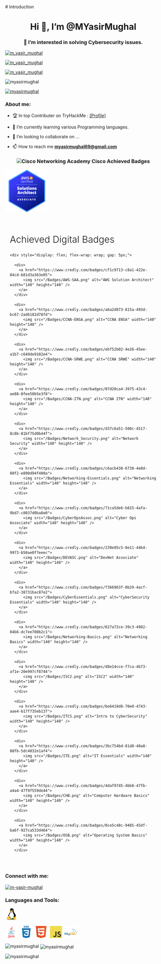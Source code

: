 <html>
<head>
<meta name="viewport" content="width=device-width, initial-scale=1.0">
</head>
<body>
# Introduction

<!---
MYasirMughal/MYasirMughal is a ✨ special ✨ repository because its `README.md` (this file) appears on your GitHub profile.
You can click the Preview link to take a look at your changes.
--->

<h1 align="center">Hi 👋, I’m @MYasirMughal </h1>
<h3 align="center">👀 I’m interested in solving Cybersecurity issues.</h3>


<p align="left"> <a href="https://lnkd.in/ebQx44Dx" target="blank"><img src="https://img.shields.io/badge/Follow%20me%20on-LinkedIn-brightgreen?style=for-the-badge&logo=Linkedin" alt="m_yasir_mughal"/></a> </p>


<p align="left"> <a href="https://twitter.com/m_yasir_mughal" target="blank"><img src="https://img.shields.io/badge/Follow%20me%20on-Twitter-blue?style=for-the-badge&logo=Twitter" alt="m_yasir_mughal"/></a> </p>


<p align="left"> <a href="https://tryhackme.com/p/MuhammadYasirS" target="blank"><img src="https://img.shields.io/badge/My%20Profile%20on-TryHackMe-red?style=for-the-badge&logo=Tryhackme" alt="m_yasir_mughal"/></a> </p>




<p align="left"> <img src="https://komarev.com/ghpvc/?username=myasirmughal&label=Profile%20views&color=0e75b6&style=flat" alt="myasirmughal" /> </p>

<p align="left"> <a href="https://github.com/ryo-ma/github-profile-trophy"><img src="https://github-profile-trophy.vercel.app/?username=myasirmughal" alt="myasirmughal" /></a>

</p>
<h3 align="left">About me:  </h3>

- 🏆  In top Contributer on TryHackMe : <a href="https://tryhackme.com/p/MuhammadYasirS">[Profile]</a>

- 🌱 I’m currently learning various Programming languages.

- 💞️ I’m looking to collaborate on ...

- 📫 How to reach me **myasirmughal69@gmail.com**


<h3 align="center">
  <img src="https://www.netacad.com/sites/all/themes/custom/prelogin/assets/img/cisco_netacad_logo.png" alt="Cisco Networking Academy" height="30" width="80">
  Cisco Achieved Badges
</h3>


  <a href="https://www.credly.com/badges/cf1c9713-c8a1-422e-84cd-b81d3a363e05">
          <img src="/Badges/AWS-SAA.png" alt="AWS Solution Architect" width="140" height="140" />
        </a>
 



  <div style="padding: 15px;">
    <h1 style="padding-top: 8px; padding-bottom: 4px; font-size: 30px; font-weight: 300;">Achieved Digital Badges</h1>
    
    <div style="display: flex; flex-wrap: wrap; gap: 5px;">

      <div>
        <a href="https://www.credly.com/badges/cf1c9713-c8a1-422e-84cd-b81d3a363e05">
          <img src="/Badges/AWS-SAA.png" alt="AWS Solution Architect" width="140" height="140" />
        </a>
      </div>

      <div>
        <a href="https://www.credly.com/badges/a6a2d873-815a-493d-bc67-2ad6182d78fd">
          <img src="/Badges/CCNA-ENSA.png" alt="CCNA ENSA" width="140" height="140" />
        </a>
      </div>

      <div>
        <a href="https://www.credly.com/badges/ebf52b02-4e26-45ee-a1b7-c649de9102e4">
          <img src="/Badges/CCNA-SRWE.png" alt="CCNA SRWE" width="140" height="140" />
        </a>
      </div>

      <div>
        <a href="https://www.credly.com/badges/07d20ca4-3975-43c4-ae88-0fee50b5e3f8">
          <img src="/Badges/CCNA-ITN.png" alt="CCNA ITN" width="140" height="140" />
        </a>
      </div>

      <div>
        <a href="https://www.credly.com/badges/d37c6a51-500c-4517-8c8b-81bf75d0b44f">
          <img src="/Badges/Network_Security.png" alt="Network Security" width="140" height="140" />
        </a>
      </div>

      <div>
        <a href="https://www.credly.com/badges/c6acb438-6738-4e8d-80f2-e890d94f400a">
          <img src="/Badges/Networking-Essentials.png" alt="Networking Essentials" width="140" height="140" />
        </a>
      </div>

      <div>
        <a href="https://www.credly.com/badges/71ca5de6-b815-4afa-9bd7-c8037d0ba8e0">
          <img src="/Badges/CyberOpsAssoc.png" alt="Cyber Ops Associate" width="140" height="140" />
        </a>
      </div>

      <div>
        <a href="https://www.credly.com/badges/239e95c5-0e11-44b4-9973-b50ae0f7eeec">
          <img src="/Badges/DEVASC.png" alt="DevNet Associate" width="140" height="140" />
        </a>
      </div>

      <div>
        <a href="https://www.credly.com/badges/f366963f-0b29-4acf-bfa2-38731bac87e2">
          <img src="/Badges/CyberEssentials.png" alt="CyberSecurity Essentials" width="140" height="140" />
        </a>
      </div>

      <div>
        <a href="https://www.credly.com/badges/627a72ce-39c3-4982-84b6-dc7ee708b2c1">
          <img src="/Badges/Networking-Basics.png" alt="Networking Basics" width="140" height="140" />
        </a>
      </div>

      <div>
        <a href="https://www.credly.com/badges/d8e14cce-f7ca-4b73-af1e-20e997cf8744">
          <img src="/Badges/ISC2.png" alt="ISC2" width="140" height="140" />
        </a>
      </div>

      <div>
        <a href="https://www.credly.com/badges/be6418d8-70e0-4743-aae4-b17f735eb137">
          <img src="/Badges/ITCS.png" alt="Intro to CyberSecurity" width="140" height="140" />
        </a>
      </div>

      <div>
        <a href="https://www.credly.com/badges/3bc754bd-81d8-40a8-88fb-5dc4032e1af4">
          <img src="/Badges/ITE.png" alt="IT Essentials" width="140" height="140" />
        </a>
      </div>

      <div>
        <a href="https://www.credly.com/badges/4daf9745-4bb8-47fb-a4a4-47f9f559de44">
          <img src="/Badges/CHB.png" alt="Computer Hardware Basics" width="140" height="140" />
        </a>
      </div>

      <div>
        <a href="https://www.credly.com/badges/0ce5c48c-9485-45df-ba6f-927ca533d464">
          <img src="/Badges/OSB.png" alt="Operating System Basics" width="140" height="140" />
        </a>
      </div>
  
</div>
 </div>
      






<table>
</table>


<h3 align="left">Connect with me:</h3>
<p align="left">
<a href="https://linkedin.com/in/m-yasir-mughal" target="blank"><img align="center" src="https://raw.githubusercontent.com/rahuldkjain/github-profile-readme-generator/master/src/images/icons/Social/linked-in-alt.svg" alt="m-yasir-mughal" height="30" width="40">
</a>

  </p>
<h3 align="left">Languages and Tools: </h3>

<div>
  <img src="https://github.com/devicons/devicon/blob/master/icons/linux/linux-original.svg" title="Linux" alt="Java" width="40" height="40"/>&nbsp;
  
  <img src="https://github.com/devicons/devicon/blob/master/icons/java/java-original-wordmark.svg" title="Java" alt="Java" width="40" height="40"/>&nbsp;
  <img src="https://github.com/devicons/devicon/blob/master/icons/css3/css3-plain-wordmark.svg"  title="CSS3" alt="CSS" width="40" height="40"/>&nbsp;
  <img src="https://github.com/devicons/devicon/blob/master/icons/html5/html5-original.svg" title="HTML5" alt="HTML" width="40" height="40"/>&nbsp;
  <img src="https://github.com/devicons/devicon/blob/master/icons/javascript/javascript-original.svg" title="JavaScript" alt="JavaScript" width="40" height="40"/>&nbsp;
  <img src="https://github.com/devicons/devicon/blob/master/icons/mysql/mysql-original-wordmark.svg" title="MySQL"  alt="MySQL" width="40" height="40"/>&nbsp;
</div>


<p><img align="left" src="https://github-readme-stats.vercel.app/api/top-langs?username=myasirmughal&show_icons=true&locale=en&layout=compact" alt="myasirmughal" /></p>

<p>&nbsp;<img align="center" src="https://github-readme-stats.vercel.app/api?username=myasirmughal&show_icons=true&locale=en" alt="myasirmughal" /></p>

<p><img align=" center" src="https://github-readme-streak-stats.herokuapp.com/?user=myasirmughal&" alt="myasirmughal" /></p>
</body>
</html>